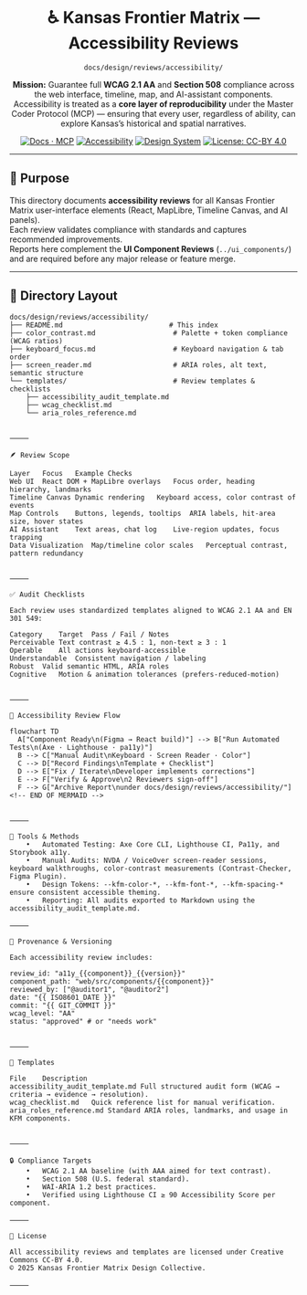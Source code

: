 <div align="center">

# ♿ Kansas Frontier Matrix — Accessibility Reviews  
`docs/design/reviews/accessibility/`

**Mission:** Guarantee full **WCAG 2.1 AA** and **Section 508** compliance across the web interface, timeline, map, and AI-assistant components.  
Accessibility is treated as a **core layer of reproducibility** under the Master Coder Protocol (MCP) — ensuring that every user, regardless of ability, can explore Kansas’s historical and spatial narratives.

[![Docs · MCP](https://img.shields.io/badge/Docs-MCP-blue)](../../../)
[![Accessibility](https://img.shields.io/badge/WCAG-2.1AA-yellow)](#audit-checklists)
[![Design System](https://img.shields.io/badge/Design-System-green)](../../)
[![License: CC-BY 4.0](https://img.shields.io/badge/License-CC--BY-4.0-lightgrey)](../../../LICENSE)

</div>

---

## 🎯 Purpose

This directory documents **accessibility reviews** for all Kansas Frontier Matrix user-interface elements (React, MapLibre, Timeline Canvas, and AI panels).  
Each review validates compliance with standards and captures recommended improvements.  
Reports here complement the **UI Component Reviews** (`../ui_components/`) and are required before any major release or feature merge.

---

## 🧭 Directory Layout

```text
docs/design/reviews/accessibility/
├── README.md                          # This index
├── color_contrast.md                   # Palette + token compliance (WCAG ratios)
├── keyboard_focus.md                   # Keyboard navigation & tab order
├── screen_reader.md                    # ARIA roles, alt text, semantic structure
└── templates/                          # Review templates & checklists
    ├── accessibility_audit_template.md
    ├── wcag_checklist.md
    └── aria_roles_reference.md


⸻

🪶 Review Scope

Layer	Focus	Example Checks
Web UI	React DOM + MapLibre overlays	Focus order, heading hierarchy, landmarks
Timeline Canvas	Dynamic rendering	Keyboard access, color contrast of events
Map Controls	Buttons, legends, tooltips	ARIA labels, hit-area size, hover states
AI Assistant	Text areas, chat log	Live-region updates, focus trapping
Data Visualization	Map/timeline color scales	Perceptual contrast, pattern redundancy


⸻

✅ Audit Checklists

Each review uses standardized templates aligned to WCAG 2.1 AA and EN 301 549:

Category	Target	Pass / Fail / Notes
Perceivable	Text contrast ≥ 4.5 : 1, non-text ≥ 3 : 1	
Operable	All actions keyboard-accessible	
Understandable	Consistent navigation / labeling	
Robust	Valid semantic HTML, ARIA roles	
Cognitive	Motion & animation tolerances (prefers-reduced-motion)	


⸻

🧩 Accessibility Review Flow

flowchart TD
  A["Component Ready\n(Figma → React build)"] --> B["Run Automated Tests\n(Axe · Lighthouse · pa11y)"]
  B --> C["Manual Audit\nKeyboard · Screen Reader · Color"]
  C --> D["Record Findings\nTemplate + Checklist"]
  D --> E["Fix / Iterate\nDeveloper implements corrections"]
  E --> F["Verify & Approve\n2 Reviewers sign-off"]
  F --> G["Archive Report\nunder docs/design/reviews/accessibility/"]
<!-- END OF MERMAID -->


⸻

🧠 Tools & Methods
	•	Automated Testing: Axe Core CLI, Lighthouse CI, Pa11y, and Storybook a11y.
	•	Manual Audits: NVDA / VoiceOver screen-reader sessions, keyboard walkthroughs, color-contrast measurements (Contrast-Checker, Figma Plugin).
	•	Design Tokens: --kfm-color-*, --kfm-font-*, --kfm-spacing-* ensure consistent accessible theming.
	•	Reporting: All audits exported to Markdown using the accessibility_audit_template.md.

⸻

🧾 Provenance & Versioning

Each accessibility review includes:

review_id: "a11y_{{component}}_{{version}}"
component_path: "web/src/components/{{component}}"
reviewed_by: ["@auditor1", "@auditor2"]
date: "{{ ISO8601_DATE }}"
commit: "{{ GIT_COMMIT }}"
wcag_level: "AA"
status: "approved" # or "needs work"


⸻

🧰 Templates

File	Description
accessibility_audit_template.md	Full structured audit form (WCAG → criteria → evidence → resolution).
wcag_checklist.md	Quick reference list for manual verification.
aria_roles_reference.md	Standard ARIA roles, landmarks, and usage in KFM components.


⸻

🔒 Compliance Targets
	•	WCAG 2.1 AA baseline (with AAA aimed for text contrast).
	•	Section 508 (U.S. federal standard).
	•	WAI-ARIA 1.2 best practices.
	•	Verified using Lighthouse CI ≥ 90 Accessibility Score per component.

⸻

🪪 License

All accessibility reviews and templates are licensed under Creative Commons CC-BY 4.0.
© 2025 Kansas Frontier Matrix Design Collective.

⸻



